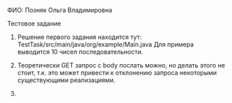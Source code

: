 ФИО: Позняк Ольга Владимировна

Тестовое задание

1. Решение первого задания находится тут: TestTask/src/main/java/org/example/Main.java
Для примера выводится 10 чисел последовательности.

2. Теоретически GET запрос с body послать можно, но делать этого не стоит, т.к. это  может привести к отклонению запроса некоторыми существующими реализациями.

3.

